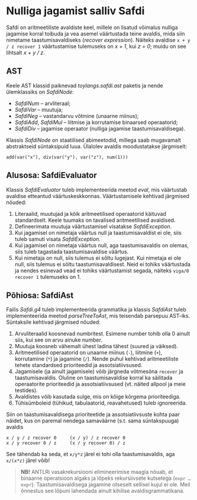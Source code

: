# Nulliga jagamist salliv Safdi

Safdi on aritmeetiliste avaldiste keel, millele on lisatud võimalus nulliga jagamise korral toibuda ja vea asemel väärtustada teine avaldis, mida siin nimetame taastumisavaldiseks (_recover expression_). Näiteks avaldise `x + y / z recover 1` väärtustamise tulemuseks on _x + 1_, kui _z = 0_; muidu on see lihtsalt _x + y / z_.

## AST
Keele AST klassid paiknevad _toylangs.safdi.ast_ paketis ja nende ülemklassiks on _SafdiNode_:

* _SafdiNum_ – arvliteraal;
* _SafdiVar_ – muutuja;
* _SafdiNeg_ – vastandarvu võtmine (unaarne miinus);
* _SafdiAdd_, _SafdiMul_ – liitmise ja korrutamise binaarsed operaatorid;
* _SafdiDiv_ – jagamise operaator (nulliga jagamise taastumisavaldisega).

Klassis _SafdiNode_ on staatilised abimeetodid, millega saab mugavamalt abstraktseid süntaksipuid luua. Ülalolev avaldis moodustatakse järgmiselt:
```
add(var("x"), div(var("y"), var("z"), num(1)))
```

## Alusosa: SafdiEvaluator
Klassis _SafdiEvaluator_ tuleb implementeerida meetod _eval_, mis väärtustab avaldise etteantud väärtuskeskkonnas. Väärtustamisele kehtivad järgmised nõuded:

1. Literaalid, muutujad ja kõik aritmeetilised operaatorid käituvad standardselt. Keele tuumaks on tavalised aritmeetilised avaldised.
2. Defineerimata muutuja väärtustamisel visatakse _SafdiException_.
3. Kui jagamisel on nimetaja väärtus null ja taastumisavaldist ei ole, siis tuleb samuti visata _SafdiException_.
4. Kui jagamisel on nimetaja väärtus null, aga taastumisavaldis on olemas, siis tuleb tagastada taastumisavaldise väärtus.
5. Kui nimetaja on null, siis tulemus ei sõltu lugejast. Kui nimetaja ei ole null, siis tulemus ei sõltu taastumisavaldisest. Neid ei tohiks väärtustada ja nendes esinevad vead ei tohiks väärtustamist segada, näiteks `viga/0 recover 1` tulemuseks on 1.

## Põhiosa: SafdiAst
Failis _Safdi.g4_ tuleb implementeerida grammatika ja klassis _SafdiAst_ tuleb implementeerida meetod _parseTreeToAst_, mis teisendab parsepuu AST-iks. Süntaksile kehtivad järgmised nõuded:

1. Arvuliteraalid koosnevad numbritest. Esimene number tohib olla 0 ainult siis, kui see on arvu ainuke number.
2. Muutuja koosneb vähemalt ühest ladina tähest (suured ja väiksed).
3. Aritmeetilised operaatorid on unaarne miinus (`-`), liitmine (`+`), korrutamine (`*`) ja jagamine (`/`). Nende puhul kehtivad aritmeetiliste tehete standardsed prioriteedid ja assotsiatiivsused.
4. Jagamisele (ja ainult jagamisele) võib järgneda võtmesõna `recover` ja taastumisavaldis. Oluline on taastumisavaldise korral ka säilitada operaatorite prioriteedid ja assotsiatiivsused (vt. näited allpool ja meie testides).
5. Avaldistes võib kasutada sulge, mis on kõige kõrgema prioriteediga.
6. Tühisümboleid (tühikud, tabulaatorid, reavahetused) tuleb ignoreerida.

Siin on taastumisavaldisega prioriteetide ja assotsiatiivsuste kohta paar näidet, kus on paremal nendega samaväärne (s.t. sama süntakspuuga) avaldis
```
x / y / z recover 0		(x / y) / z recover 0
x / y recover 0 / z		(x / y recover 0) / z
```
See tähendab ka seda, et `x/y*z` järel ei tohi olla taastumisavaldis, aga `x/(x*z)` järel võib!

> **NB!** ANTLRi vasakrekursiooni elimineerimise maagia nõuab, et binaarne operatsioon algaks ja lõpeks rekursiivsete kutsetega (`expr … expr`). Taastumisavaldisega jagamine otseselt sellisel kujul ei ole. Meil õnnestus see lõpuni lahendada ainult kihilise avaldisgrammatikana.

